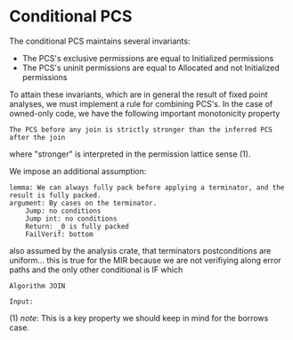 # Conditional PCS

The conditional PCS maintains several invariants:
 - The PCS's exclusive permissions are equal to Initialized permissions
 - The PCS's uninit permissions are equal to Allocated and not Initialized permissions

To attain these invariants, which are in general the result of fixed point analyses, we must implement a rule for combining PCS's. In the case of owned-only code, we have the following important monotonicity property
```
The PCS before any join is strictly stronger than the inferred PCS after the join
```
where "stronger" is interpreted in the permission lattice sense (1).

We impose an additional assumption:
```
lemma: We can always fully pack before applying a terminator, and the result is fully packed.
argument: By cases on the terminator.
    Jump: no conditions
    Jump int: no conditions
    Return: _0 is fully packed 
    FailVerif: bottom
```

also assumed by the analysis crate, that terminators postconditions are uniform... this is true for the MIR because we are not verifiying along error paths and the only other conditional is IF which 

```
Algorithm JOIN

Input: 
```



(1) *note*: This is a key property we should keep in mind for the borrows case. 